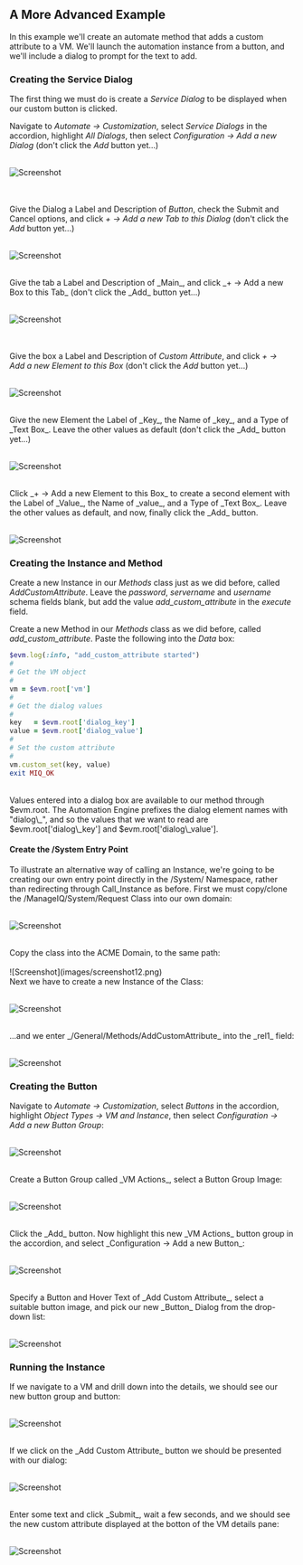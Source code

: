 ## A More Advanced Example

In this example we'll create an automate method that adds a custom attribute to a VM. We'll launch the automation instance from a button, and we'll include a dialog to prompt for the text to add.

### Creating the Service Dialog
The first thing we must do is create a _Service Dialog_ to be displayed when our custom button is clicked.

Navigate to _Automate -> Customization_, select _Service Dialogs_ in the accordion, highlight _All Dialogs_, then select _Configuration -> Add a new Dialog_ (don't click the _Add_ button yet...)
<br> <br>

![Screenshot](images/screenshot1.png)

<br> <br>
Give the Dialog a Label and Description of _Button_, check the Submit and Cancel options, and click _+ -> Add a new Tab to this Dialog_ (don't click the _Add_ button yet...)
<br> <br>

![Screenshot](images/screenshot2.png)

<br>
Give the tab a Label and Description of _Main_, and click _+ -> Add a new Box to this Tab_ (don't click the _Add_ button yet...)
<br> <br>

![Screenshot](images/screenshot3.png?)

<br> <br>
Give the box a Label and Description of _Custom Attribute_, and click _+ -> Add a new Element to this Box_ (don't click the _Add_ button yet...)
<br> <br>

![Screenshot](images/screenshot4.png)

<br>
Give the new Element the Label of _Key_, the Name of _key_, and a Type of _Text Box_. Leave the other values as default (don't click the _Add_ button yet...)
<br> <br>

![Screenshot](images/screenshot5.png)

<br>
Click _+ -> Add a new Element to this Box_ to create a second element with the Label of _Value_, the Name of _value_, and a Type of _Text Box_. Leave the other values as default, and now, finally click the _Add_ button.
<br> <br>

![Screenshot](images/screenshot6.png)

### Creating the Instance and Method

Create a new Instance in our _Methods_ class just as we did before, called _AddCustomAttribute_. Leave the _password_, _servername_ and _username_ schema fields blank, but add the value _add\_custom\_attribute_ in the _execute_ field.

Create a new Method in our _Methods_ class as we did before, called _add\_custom\_attribute_. Paste the following into the _Data_ box:

```ruby
$evm.log(:info, "add_custom_attribute started")
#
# Get the VM object
#
vm = $evm.root['vm']
#
# Get the dialog values
#
key   = $evm.root['dialog_key']
value = $evm.root['dialog_value']
#
# Set the custom attribute
#
vm.custom_set(key, value)
exit MIQ_OK
```

<br>
Values entered into a dialog box are available to our method through $evm.root. The Automation Engine prefixes the dialog element names with "dialog\_", and so the values that we want to read are $evm.root['dialog\_key'] and $evm.root['dialog\_value'].

#### Create the /System Entry Point
To illustrate an alternative way of calling an Instance, we're going to be creating our own entry point directly in the /System/ Namespace, rather than redirecting through Call_Instance as before. First we must copy/clone the /ManageIQ/System/Request Class into our own domain:
<br> <br>

![Screenshot](images/screenshot11.png)

<br>
Copy the class into the ACME Domain, to the same path:
<br> <br>
![Screenshot](images/screenshot12.png)

<br>
Next we have to create a new Instance of the Class:
<br> <br>

![Screenshot](images/screenshot13.png)

<br>
...and we enter _/General/Methods/AddCustomAttribute_ into the _rel1_ field:
<br> <br>

![Screenshot](images/screenshot14.png)

### Creating the Button
Navigate to _Automate -> Customization_, select _Buttons_ in the accordion, highlight _Object Types -> VM and Instance_, then select _Configuration -> Add a new Button Group_:
<br> <br>

![Screenshot](images/screenshot7.png)

<br>
Create a Button Group called _VM Actions_, select a Button Group Image:
<br> <br>

![Screenshot](images/screenshot8.png)

<br>
Click the _Add_ button. Now highlight this new _VM Actions_ button group in the accordion, and select _Configuration -> Add a new Button_:
<br> <br>

![Screenshot](images/screenshot9.png)

<br>
Specify a Button and Hover Text of _Add Custom Attribute_, select a suitable button image, and pick our new _Button_ Dialog from the drop-down list:
<br> <br>

![Screenshot](images/screenshot10.png?)


### Running the Instance
If we navigate to a VM and drill down into the details, we should see our new button group and button:
<br> <br>

![Screenshot](images/screenshot15.png)

<br>
If we click on the _Add Custom Attribute_ button we should be presented with our dialog:
<br> <br>

![Screenshot](images/screenshot16.png)

<br>
Enter some text and click _Submit_, wait a few seconds, and we should see the new custom attribute displayed at the botton of the VM details pane:
<br> <br>

![Screenshot](images/screenshot17.png)
